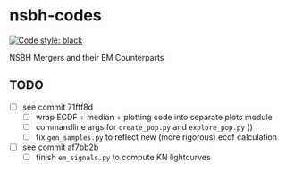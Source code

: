 # nsbh-codes
[![Code style: black](https://img.shields.io/badge/code%20style-black-000000.svg)](https://github.com/psf/black)

NSBH Mergers and their EM Counterparts


## TODO

- [ ] see commit 71fff8d
	- [ ] wrap ECDF + median + plotting code into separate plots module
	- [ ] commandline args for `create_pop.py` and `explore_pop.py` ()
	- [ ] fix `gen_samples.py` to reflect new (more rigorous) ecdf calculation
- [ ] see commit af7bb2b
	- [ ] finish `em_signals.py` to compute KN lightcurves
